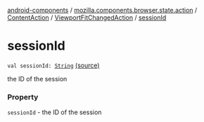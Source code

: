 [android-components](../../../index.md) / [mozilla.components.browser.state.action](../../index.md) / [ContentAction](../index.md) / [ViewportFitChangedAction](index.md) / [sessionId](./session-id.md)

# sessionId

`val sessionId: `[`String`](https://kotlinlang.org/api/latest/jvm/stdlib/kotlin/-string/index.html) [(source)](https://github.com/mozilla-mobile/android-components/blob/master/components/browser/state/src/main/java/mozilla/components/browser/state/action/BrowserAction.kt#L269)

the ID of the session

### Property

`sessionId` - the ID of the session